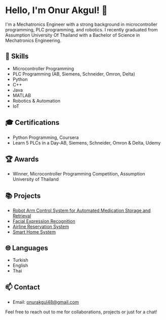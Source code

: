 # Hello, I'm Onur Akgul! 👋

I'm a Mechatronics Engineer with a strong background in microcontroller programming, PLC programming, and robotics. I recently graduated from Assumption University Of Thailand with a Bachelor of Science in Mechatronics Engineering.

## 🚀 Skills

- Microcontroller Programming
- PLC Programming (AB, Siemens, Schneider, Omron, Delta)
- Python
- C++
- Java
- MATLAB
- Robotics & Automation
- IoT

## 🎓 Certifications

- Python Programming, Coursera
- Learn 5 PLCs in a Day-AB, Siemens, Schneider, Omron & Delta, Udemy

## 🏆 Awards

- Winner, Microcontroller Programming Competition, Assumption University of Thailand

## 📚 Projects

- [Robot Arm Control System for Automated Medication Storage and Retrieval](https://github.com/onurakgul48/Robot-Arm-Control-System-to-Automate-Medication-Storage-and-Retrieval)
- [Facial Expression Recognition](https://drive.google.com/file/d/1Y0gxKVb-LFfyYb5DACh1_6cgP12oec3Q/view?usp=sharing)
- [Airline Reservation System](https://github.com/onurakgul48/Airline-Reservation-System)
- [Smart Home System](https://github.com/onurakgul48/Smart-Home-System)

## 🌐 Languages

- Turkish
- English
- Thai

## 📫 Contact

- Email: onurakgul48@gmail.com

Feel free to reach out to me for collaborations, projects or just for a chat!
